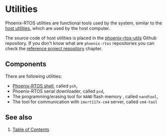 # Utilities

Phoenix-RTOS utilities are functional tools used by the system, similar to the [host utilities](../hostutils/README.md), which are used by the host computer.

The source code of host utilities is placed in the [phoenix-rtos-utils](https://github.com/phoenix-rtos/phoenix-rtos-utils) Github repository. If you don't know what are `phoenix-rtos` repositories you can check the [reference project repository](../building/project.md) chapter.


## Components

There are following utilities:

- [Phoenix-RTOS shell](psh.md), called `psh`,
- Phoenix-RTOS serial downloader, called `psd`,
- The programming/erasing tool for `NAND` flash memory , called `nandtool`,
- The tool for communication with `imxrt117x-cm4` server, called `cm4-tool`

## See also

1. [Table of Contents](../README.md)
